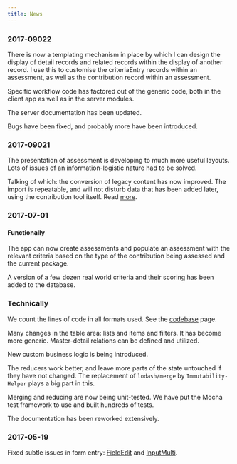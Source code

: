 ```yaml
---
title: News
---
```


### 2017-09022
There is now a templating mechanism in place by which I can design the display
of detail records and related records within the display of another record.
I use this to customise the criteriaEntry records within an assessment, as well as the contribution
record within an assessment.

Specific workflow code has factored out of the generic code, both in the client app as well
as in the server modules.

The server documentation has been updated.

Bugs have been fixed, and probably more have been introduced.

### 2017-09021
The presentation of assessment is developing to much more useful layouts.
Lots of issues of an information-logistic nature had to be solved.

Talking of which: the conversion of legacy content has now improved.
The import is repeatable, and will not disturb data that has been 
added later, using the contribution tool itself. Read [more](Content).

### 2017-07-01

#### Functionally
The app can now create assessments and populate an assessment with the relevant
criteria based on the type of the contribution being assessed and the current
package.

A version of a few dozen real world criteria and their scoring has been added to the
database.

### Technically
We count the lines of code in all formats used. See the [codebase](Codebase) page.

Many changes in the table area: lists and items and filters.
It has become more generic. Master-detail relations can be defined
and utilized.

New custom business logic is being introduced.

The reducers work better, and leave more parts of the state untouched if they
have not changed.
The replacement of `lodash/merge` by `Immutability-Helper` plays a big part in this.

Merging and reducing are now being unit-tested.
We have put the Mocha test framework to use and built hundreds of tests.

The documentation has been reworked extensively.

### 2017-05-19

Fixed subtle issues in form entry: [FieldEdit](Components#fieldedit) and
[InputMulti]({{site.appBase}}/components/InputMulti.jsx).
